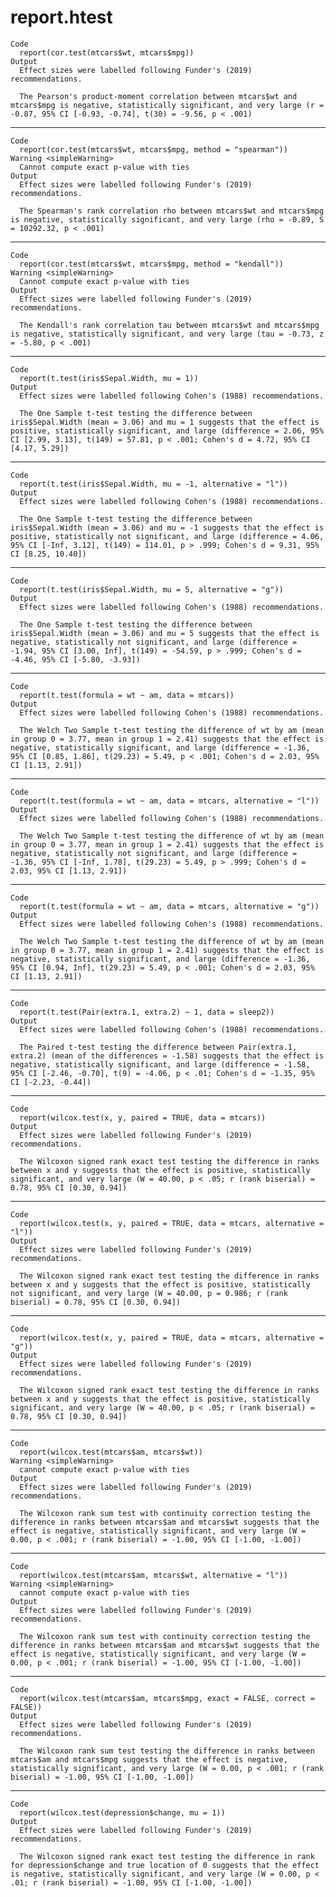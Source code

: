 # report.htest

    Code
      report(cor.test(mtcars$wt, mtcars$mpg))
    Output
      Effect sizes were labelled following Funder's (2019) recommendations.
      
      The Pearson's product-moment correlation between mtcars$wt and mtcars$mpg is negative, statistically significant, and very large (r = -0.87, 95% CI [-0.93, -0.74], t(30) = -9.56, p < .001)

---

    Code
      report(cor.test(mtcars$wt, mtcars$mpg, method = "spearman"))
    Warning <simpleWarning>
      Cannot compute exact p-value with ties
    Output
      Effect sizes were labelled following Funder's (2019) recommendations.
      
      The Spearman's rank correlation rho between mtcars$wt and mtcars$mpg is negative, statistically significant, and very large (rho = -0.89, S = 10292.32, p < .001)

---

    Code
      report(cor.test(mtcars$wt, mtcars$mpg, method = "kendall"))
    Warning <simpleWarning>
      Cannot compute exact p-value with ties
    Output
      Effect sizes were labelled following Funder's (2019) recommendations.
      
      The Kendall's rank correlation tau between mtcars$wt and mtcars$mpg is negative, statistically significant, and very large (tau = -0.73, z = -5.80, p < .001)

---

    Code
      report(t.test(iris$Sepal.Width, mu = 1))
    Output
      Effect sizes were labelled following Cohen's (1988) recommendations.
      
      The One Sample t-test testing the difference between iris$Sepal.Width (mean = 3.06) and mu = 1 suggests that the effect is positive, statistically significant, and large (difference = 2.06, 95% CI [2.99, 3.13], t(149) = 57.81, p < .001; Cohen's d = 4.72, 95% CI [4.17, 5.29])

---

    Code
      report(t.test(iris$Sepal.Width, mu = -1, alternative = "l"))
    Output
      Effect sizes were labelled following Cohen's (1988) recommendations.
      
      The One Sample t-test testing the difference between iris$Sepal.Width (mean = 3.06) and mu = -1 suggests that the effect is positive, statistically not significant, and large (difference = 4.06, 95% CI [-Inf, 3.12], t(149) = 114.01, p > .999; Cohen's d = 9.31, 95% CI [8.25, 10.40])

---

    Code
      report(t.test(iris$Sepal.Width, mu = 5, alternative = "g"))
    Output
      Effect sizes were labelled following Cohen's (1988) recommendations.
      
      The One Sample t-test testing the difference between iris$Sepal.Width (mean = 3.06) and mu = 5 suggests that the effect is negative, statistically not significant, and large (difference = -1.94, 95% CI [3.00, Inf], t(149) = -54.59, p > .999; Cohen's d = -4.46, 95% CI [-5.80, -3.93])

---

    Code
      report(t.test(formula = wt ~ am, data = mtcars))
    Output
      Effect sizes were labelled following Cohen's (1988) recommendations.
      
      The Welch Two Sample t-test testing the difference of wt by am (mean in group 0 = 3.77, mean in group 1 = 2.41) suggests that the effect is negative, statistically significant, and large (difference = -1.36, 95% CI [0.85, 1.86], t(29.23) = 5.49, p < .001; Cohen's d = 2.03, 95% CI [1.13, 2.91])

---

    Code
      report(t.test(formula = wt ~ am, data = mtcars, alternative = "l"))
    Output
      Effect sizes were labelled following Cohen's (1988) recommendations.
      
      The Welch Two Sample t-test testing the difference of wt by am (mean in group 0 = 3.77, mean in group 1 = 2.41) suggests that the effect is negative, statistically not significant, and large (difference = -1.36, 95% CI [-Inf, 1.78], t(29.23) = 5.49, p > .999; Cohen's d = 2.03, 95% CI [1.13, 2.91])

---

    Code
      report(t.test(formula = wt ~ am, data = mtcars, alternative = "g"))
    Output
      Effect sizes were labelled following Cohen's (1988) recommendations.
      
      The Welch Two Sample t-test testing the difference of wt by am (mean in group 0 = 3.77, mean in group 1 = 2.41) suggests that the effect is negative, statistically significant, and large (difference = -1.36, 95% CI [0.94, Inf], t(29.23) = 5.49, p < .001; Cohen's d = 2.03, 95% CI [1.13, 2.91])

---

    Code
      report(t.test(Pair(extra.1, extra.2) ~ 1, data = sleep2))
    Output
      Effect sizes were labelled following Cohen's (1988) recommendations.
      
      The Paired t-test testing the difference between Pair(extra.1, extra.2) (mean of the differences = -1.58) suggests that the effect is negative, statistically significant, and large (difference = -1.58, 95% CI [-2.46, -0.70], t(9) = -4.06, p < .01; Cohen's d = -1.35, 95% CI [-2.23, -0.44])

---

    Code
      report(wilcox.test(x, y, paired = TRUE, data = mtcars))
    Output
      Effect sizes were labelled following Funder's (2019) recommendations.
      
      The Wilcoxon signed rank exact test testing the difference in ranks between x and y suggests that the effect is positive, statistically significant, and very large (W = 40.00, p < .05; r (rank biserial) = 0.78, 95% CI [0.30, 0.94])

---

    Code
      report(wilcox.test(x, y, paired = TRUE, data = mtcars, alternative = "l"))
    Output
      Effect sizes were labelled following Funder's (2019) recommendations.
      
      The Wilcoxon signed rank exact test testing the difference in ranks between x and y suggests that the effect is positive, statistically not significant, and very large (W = 40.00, p = 0.986; r (rank biserial) = 0.78, 95% CI [0.30, 0.94])

---

    Code
      report(wilcox.test(x, y, paired = TRUE, data = mtcars, alternative = "g"))
    Output
      Effect sizes were labelled following Funder's (2019) recommendations.
      
      The Wilcoxon signed rank exact test testing the difference in ranks between x and y suggests that the effect is positive, statistically significant, and very large (W = 40.00, p < .05; r (rank biserial) = 0.78, 95% CI [0.30, 0.94])

---

    Code
      report(wilcox.test(mtcars$am, mtcars$wt))
    Warning <simpleWarning>
      cannot compute exact p-value with ties
    Output
      Effect sizes were labelled following Funder's (2019) recommendations.
      
      The Wilcoxon rank sum test with continuity correction testing the difference in ranks between mtcars$am and mtcars$wt suggests that the effect is negative, statistically significant, and very large (W = 0.00, p < .001; r (rank biserial) = -1.00, 95% CI [-1.00, -1.00])

---

    Code
      report(wilcox.test(mtcars$am, mtcars$wt, alternative = "l"))
    Warning <simpleWarning>
      cannot compute exact p-value with ties
    Output
      Effect sizes were labelled following Funder's (2019) recommendations.
      
      The Wilcoxon rank sum test with continuity correction testing the difference in ranks between mtcars$am and mtcars$wt suggests that the effect is negative, statistically significant, and very large (W = 0.00, p < .001; r (rank biserial) = -1.00, 95% CI [-1.00, -1.00])

---

    Code
      report(wilcox.test(mtcars$am, mtcars$mpg, exact = FALSE, correct = FALSE))
    Output
      Effect sizes were labelled following Funder's (2019) recommendations.
      
      The Wilcoxon rank sum test testing the difference in ranks between mtcars$am and mtcars$mpg suggests that the effect is negative, statistically significant, and very large (W = 0.00, p < .001; r (rank biserial) = -1.00, 95% CI [-1.00, -1.00])

---

    Code
      report(wilcox.test(depression$change, mu = 1))
    Output
      Effect sizes were labelled following Funder's (2019) recommendations.
      
      The Wilcoxon signed rank exact test testing the difference in rank for depression$change and true location of 0 suggests that the effect is negative, statistically significant, and very large (W = 0.00, p < .01; r (rank biserial) = -1.00, 95% CI [-1.00, -1.00])

